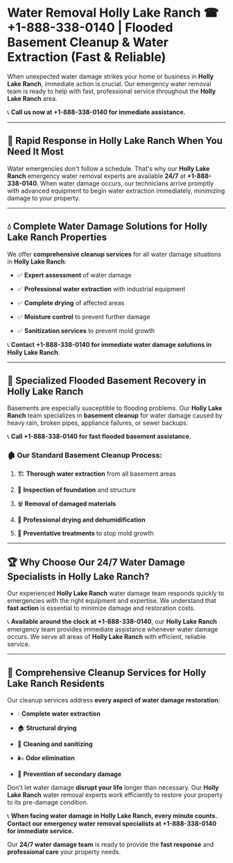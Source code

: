 # Water Removal Holly Lake Ranch ☎ +1-888-338-0140 | Flooded Basement Cleanup & Water Extraction (Fast & Reliable)

When unexpected water damage strikes your home or business in **Holly Lake Ranch**, immediate action is crucial. Our emergency water removal team is ready to help with fast, professional service throughout the **Holly Lake Ranch** area. 

📞 **Call us now at +1-888-338-0140 for immediate assistance.**
---
## 🚀 Rapid Response in Holly Lake Ranch When You Need It Most
Water emergencies don't follow a schedule. That's why our **Holly Lake Ranch** emergency water removal experts are available **24/7** at **+1-888-338-0140**. When water damage occurs, our technicians arrive promptly with advanced equipment to begin water extraction immediately, minimizing damage to your property.
---
## 💧 Complete Water Damage Solutions for Holly Lake Ranch Properties
We offer **comprehensive cleanup services** for all water damage situations in **Holly Lake Ranch**:
- ✅ **Expert assessment** of water damage  
- ✅ **Professional water extraction** with industrial equipment  
- ✅ **Complete drying** of affected areas  
- ✅ **Moisture control** to prevent further damage  
- ✅ **Sanitization services** to prevent mold growth  
📞 **Contact +1-888-338-0140 for immediate water damage solutions in Holly Lake Ranch.**
---
## 🌊 Specialized Flooded Basement Recovery in Holly Lake Ranch
Basements are especially susceptible to flooding problems. Our **Holly Lake Ranch** team specializes in **basement cleanup** for water damage caused by heavy rain, broken pipes, appliance failures, or sewer backups. 
📞 **Call +1-888-338-0140 for fast flooded basement assistance.**
### 🏚️ Our Standard Basement Cleanup Process:
1. 🏗️ **Thorough water extraction** from all basement areas  
2. 🔎 **Inspection of foundation** and structure  
3. 🗑️ **Removal of damaged materials**  
4. 💨 **Professional drying and dehumidification**  
5. 🚫 **Preventative treatments** to stop mold growth  
---
## 🏆 Why Choose Our 24/7 Water Damage Specialists in Holly Lake Ranch?
Our experienced **Holly Lake Ranch** water damage team responds quickly to emergencies with the right equipment and expertise. We understand that **fast action** is essential to minimize damage and restoration costs.
📞 **Available around the clock at +1-888-338-0140**, our **Holly Lake Ranch** emergency team provides immediate assistance whenever water damage occurs. We serve all areas of **Holly Lake Ranch** with efficient, reliable service.
---
## 🧹 Comprehensive Cleanup Services for Holly Lake Ranch Residents
Our cleanup services address **every aspect of water damage restoration**:
- 💧 **Complete water extraction**  
- 🏠 **Structural drying**  
- 🧼 **Cleaning and sanitizing**  
- 🌬️ **Odor elimination**  
- 🚫 **Prevention of secondary damage**  
Don't let water damage **disrupt your life** longer than necessary. Our **Holly Lake Ranch** water removal experts work efficiently to restore your property to its pre-damage condition.
📞 **When facing water damage in Holly Lake Ranch, every minute counts. Contact our emergency water removal specialists at +1-888-338-0140 for immediate service.**
Our **24/7 water damage team** is ready to provide the **fast response** and **professional care** your property needs.
